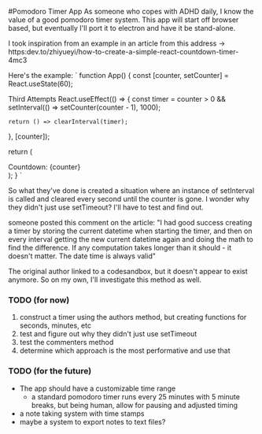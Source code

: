 #Pomodoro Timer App
As someone who copes with ADHD daily, I know the value of a good pomodoro timer system. This app will start off browser based, but eventually I'll port it to electron and have it be stand-alone. 

I took inspiration from an example in an article from this address -> https:dev.to/zhiyueyi/how-to-create-a-simple-react-countdown-timer-4mc3

Here's the example:
`
function App() {
  const [counter, setCounter] = React.useState(60);

  Third Attempts
  React.useEffect(() => {
    const timer = counter > 0 && setInterval(() => setCounter(counter - 1), 1000);

    return () => clearInterval(timer);
  }, [counter]);

  return (
    <div className="App">
      <div>Countdown: {counter}</div>
    </div>
  );
}
`

So what they've done is created a situation where an instance of setInterval is called and cleared every second until the counter is gone. I wonder why they didn't just use setTimeout? I'll have to test and find out. 

someone posted this comment on the article:
"I had good success creating a timer by storing the current datetime when starting the timer, and then on every interval getting the new current datetime again and doing the math to find the difference. If any computation takes longer than it should - it doesn't matter. The date time is always valid"

The original author linked to a codesandbox, but it doesn't appear to exist anymore. So on my own, I'll investigate this method as well. 

### TODO (for now)
1. construct a timer using the authors method, but creating functions for seconds, minutes, etc
1. test and figure out why they didn't just use setTimeout
1. test the commenters method
1. determine which approach is the most performative and use that

### TODO (for the future)
* The app should have a customizable time range
  * a standard pomodoro timer runs every 25 minutes with 5 minute breaks, but being human, allow for pausing and adjusted timing
* a note taking system with time stamps
* maybe a system to export notes to text files? 